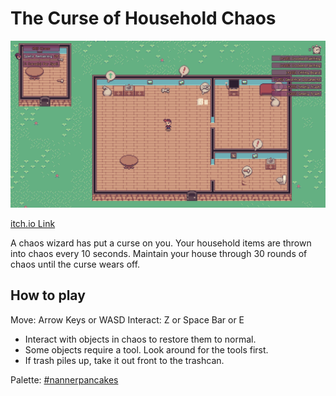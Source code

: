 
# The Curse of Household Chaos

![Game Screenshot](screenshots/screenshot1.png)

[itch.io Link](https://lightboat.itch.io/the-curse-of-household-chaos)

A chaos wizard has put a curse on you.  Your household items are thrown into chaos every 10 seconds. Maintain your house through 30 rounds of chaos until the curse wears off.

How to play
-----------

Move: Arrow Keys or WASD
Interact: Z or Space Bar or E

- Interact with objects in chaos to restore them to normal.
- Some objects require a tool. Look around for the tools first.
- If trash piles up, take it out front to the trashcan.

Palette: [#nannerpancakes](https://lospec.com/palette-list/nanner-pancakes)